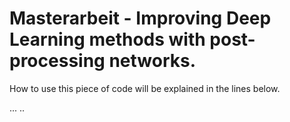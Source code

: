 # Masterarbeit - Improving Deep Learning methods with post-processing networks. 

How to use this piece of code will be explained in the lines below. 

...
..
